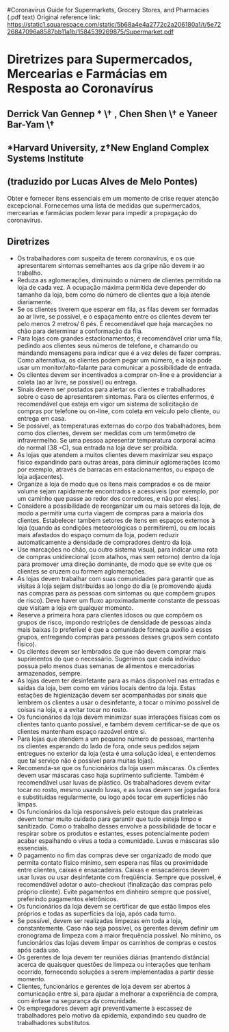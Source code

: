#Coronavirus Guide for Supermarkets, Grocery Stores, and Pharmacies (.pdf text)
Original reference link: https://static1.squarespace.com/static/5b68a4e4a2772c2a206180a1/t/5e7226847096a8587bb11a1b/1584539269875/Supermarket.pdf

# Diretrizes para Supermercados, Mercearias e Farmácias em Resposta ao Coronavírus
## Derrick Van Gennep \* \† , Chen Shen \† e Yaneer Bar-Yam \†
## \*Harvard University, z†New England Complex Systems Institute
## (traduzido por Lucas Alves de Melo Pontes)


Obter e fornecer itens essenciais em um momento de crise requer atenção excepcional. Fornecemos uma lista de medidas que supermercados, mercearias e farmácias podem levar para impedir a propagação do coronavírus.

## Diretrizes

* Os trabalhadores com suspeita de terem coronavírus, e os que apresentarem sintomas semelhantes aos da gripe não devem ir ao trabalho.
* Reduza as aglomerações, diminuindo o número de clientes permitido na loja de cada vez. A ocupação máxima permitida deve depender do tamanho da loja, bem como do número de clientes que a loja atende diariamente.
* Se os clientes tiverem que esperar em fila, as filas devem ser formadas ao ar livre, se possível, e o espaçamento entre os clientes devem ter pelo menos 2 metros/ 6 pés. É recomendável que haja marcações no chão para determinar a conformação da fila.
* Para lojas com grandes estacionamentos, é recomendável criar uma fila, pedindo aos clientes seus números de telefone, e chamando ou mandando mensagens para indicar que é a vez deles de fazer compras. Como alternativa, os clientes podem pegar um número, e a loja pode usar um monitor/alto-falante para comunicar a possibilidade de entrada.
* Os clientes devem ser incentivados a comprar on-line e a providenciar a coleta (ao ar livre, se possível) ou entrega.
* Sinais devem ser postados para alertar os clientes e trabalhadores sobre o caso de apresentarem sintomas. Para os clientes enfermos, é recomendável que esteja em vigor um sistema de solicitação de compras por telefone ou on-line, com coleta em veículo pelo cliente, ou entrega em casa.
* Se possível, as temperaturas externas do corpo dos trabalhadores, bem como dos clientes, devem ser medidas com um termômetro de infravermelho. Se uma pessoa apresentar temperatura corporal acima do normal (38 ◦C), sua entrada na loja deve ser proibida.
* As lojas que atendem a muitos clientes devem maximizar seu espaço físico expandindo para outras áreas, para diminuir aglomerações (como por exemplo, através de barracas em estacionamentos, ou espaço de loja adjacentes).
* Organize a loja de modo que os itens mais comprados e os de maior volume sejam rapidamente encontrados e acessíveis (por exemplo, por um caminho que passe ao redor dos corredores, e não por eles).
* Considere a possibilidade de reorganizar um ou mais setores da loja, de modo a permitir uma curta viagem de compras para a maioria dos clientes. Estabelecer também setores de itens em espaços externos à loja (quando as condições meteorológicas o permitirem), ou em locais mais afastados do espaço comum da loja, podem reduzir automaticamente a densidade de compradores dentro da loja.
* Use marcações no chão, ou outro sistema visual, para indicar uma rota de compras unidirecional (com atalhos, mas sem retorno) dentro da loja para promover uma direção dominante, de modo que se evite que os clientes se cruzem ou formem aglomerações.
* As lojas devem trabalhar com suas comunidades para garantir que as visitas à loja sejam distribuídas ao longo do dia (e promovendo ajuda nas compras para as pessoas com sintomas ou que compõem grupos de risco). Deve haver um fluxo aproximadamente constante de pessoas que visitam a loja em qualquer momento.
* Reserve a primeira hora para clientes idosos ou que compõem os grupos de risco, impondo restrições de densidade de pessoas ainda mais baixas (o preferível é que a comunidade forneça auxílio a esses grupos, entregando compras para pessoas desses grupos sem contato físico).
* Os clientes devem ser lembrados de que não devem comprar mais suprimentos do que o necessário. Sugerimos que cada indivíduo possua pelo menos duas semanas de alimentos e mercadorias armazenados, sempre.
* As lojas devem ter desinfetante para as mãos disponível nas entradas e saídas da loja, bem como em vários locais dentro da loja. Estas estações de higienização devem ser acompanhadas por sinais que lembrem os clientes a usar o desinfetante, a tocar o mínimo possível de coisas na loja, e a evitar tocar no rosto.
* Os funcionários da loja devem minimizar suas interações físicas com os clientes tanto quanto possível, e também devem certificar-se de que os clientes mantenham espaço razoável entre si.
* Para lojas que atendem a um pequeno número de pessoas, mantenha os clientes esperando do lado de fora, onde seus pedidos sejam entregues no exterior da loja (esta é uma solução ideal, e entendemos que tal serviço não é possível para muitas lojas).
* Recomenda-se que os funcionários da loja usem máscaras. Os clientes devem usar máscaras caso haja suprimento suficiente. Também é recomendável usar luvas de plástico. Os trabalhadores devem evitar tocar no rosto, mesmo usando luvas, e as luvas devem ser jogadas fora e substituídas regularmente, ou logo após tocar em superfícies não limpas.
* Os funcionários da loja responsáveis pelo estoque das prateleiras devem tomar muito cuidado para garantir que tudo esteja limpo e sanitizado. Como o trabalho desses envolve a possibilidade de tocar e respirar sobre os produtos e estantes, esses potencialmente podem acabar espalhando o vírus a toda a comunidade. Luvas e máscaras são essenciais.
* O pagamento no fim das compras deve ser organizado de modo que permita contato físico mínimo, sem espera nas filas ou proximidade entre clientes, caixas e ensacadeiras. Caixas e ensacadeiros devem usar luvas ou usar desinfetante com freqüência. Sempre que possível, é recomendável adotar o auto-checkout (finalização das compras pelo próprio cliente). Evite pagamentos em dinheiro sempre que possível, preferindo pagamentos eletrônicos.
* Os funcionários da loja devem se certificar de que estão limpos eles próprios e todas as superfícies da loja, após cada turno.
* Se possível, devem ser realizadas limpezas em toda a loja, constantemente. Caso não seja possível, os gerentes devem definir um cronograma de limpeza com a maior frequência possível. No mínimo, os funcionários das lojas devem limpar os carrinhos de compras e cestos após cada uso.
* Os gerentes de loja devem ter reuniões diárias (mantendo distância) acerca de quaisquer questões de limpeza ou interações que tenham ocorrido, fornecendo soluções a serem implementadas a partir desse momento.
* Clientes, funcionários e gerentes de loja devem ser abertos à comunicação entre si, para ajudar a melhorar a experiência de compra, com ênfase na segurança da comunidade.
* Os empregadores devem agir preventivamente à escassez de trabalhadores pelo motivo da epidemia, expandindo seu quadro de trabalhadores substitutos.

